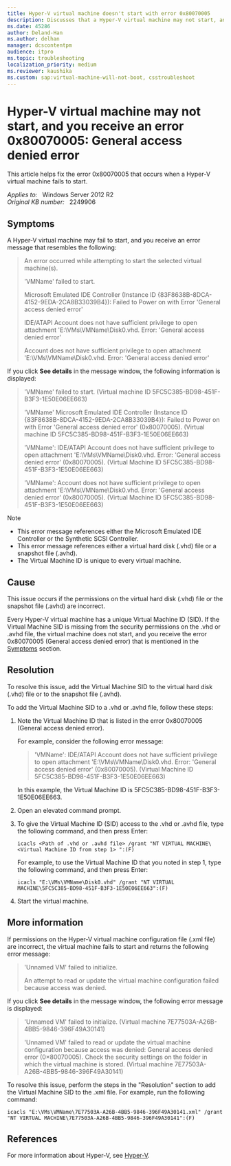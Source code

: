 ```yaml
---
title: Hyper-V virtual machine doesn't start with error 0x80070005
description: Discusses that a Hyper-V virtual machine may not start, and you receive a General access denied error (0x80070005). Provides a resolution.
ms.date: 45286
author: Deland-Han
ms.author: delhan
manager: dcscontentpm
audience: itpro
ms.topic: troubleshooting
localization_priority: medium
ms.reviewer: kaushika
ms.custom: sap:virtual-machine-will-not-boot, csstroubleshoot
---
```

# Hyper-V virtual machine may not start, and you receive an error 0x80070005: General access denied error

This article helps fix the error 0x80070005 that occurs when a Hyper-V virtual machine fails to start.

_Applies to:_ &nbsp; Windows Server 2012 R2  
_Original KB number:_ &nbsp; 2249906

## Symptoms

A Hyper-V virtual machine may fail to start, and you receive an error message that resembles the following:

> An error occurred while attempting to start the selected virtual machine(s).
>
> 'VMName' failed to start.
>
> Microsoft Emulated IDE Controller (Instance ID
{83F8638B-8DCA-4152-9EDA-2CA8B33039B4}): Failed to Power on with Error 'General
access denied error'
>
> IDE/ATAPI Account does not have sufficient privilege to open attachment
'E:\VMs\VMName\Disk0.vhd. Error: 'General access denied error'
>
> Account does not have sufficient privilege to open attachment
'E:\VMs\VMName\Disk0.vhd. Error: 'General access denied error'

If you click **See details** in the message window, the following information is displayed:

> 'VMName' failed to start. (Virtual machine ID
5FC5C385-BD98-451F-B3F3-1E50E06EE663)
>
> 'VMName' Microsoft Emulated IDE Controller (Instance ID
{83F8638B-8DCA-4152-9EDA-2CA8B33039B4}): Failed to Power on with Error 'General
access denied error' (0x80070005). (Virtual machine ID
5FC5C385-BD98-451F-B3F3-1E50E06EE663)
>
> 'VMName': IDE/ATAPI Account does not have sufficient privilege to open attachment
'E:\VMs\VMName\Disk0.vhd. Error: 'General access denied error' (0x80070005). (Virtual
Machine ID 5FC5C385-BD98-451F-B3F3-1E50E06EE663)
>
> 'VMName': Account does not have sufficient privilege to open attachment
'E:\VMs\VMName\Disk0.vhd. Error: 'General access denied error' (0x80070005). (Virtual
Machine ID 5FC5C385-BD98-451F-B3F3-1E50E06EE663)

> [!NOTE]
>
> - This error message references either the Microsoft Emulated IDE Controller or the Synthetic SCSI Controller.
> - This error message references either a virtual hard disk (.vhd) file or a snapshot file (.avhd).
> - The Virtual Machine ID is unique to every virtual machine.

## Cause

This issue occurs if the permissions on the virtual hard disk (.vhd) file or the snapshot file (.avhd) are incorrect.

Every Hyper-V virtual machine has a unique Virtual Machine ID (SID). If the Virtual Machine SID is missing from the security permissions on the .vhd or .avhd file, the virtual machine does not start, and you receive the error 0x80070005 (General access denied error) that is mentioned in the [Symptoms](#symptoms) section.

## Resolution

To resolve this issue, add the Virtual Machine SID to the virtual hard disk (.vhd) file or to the snapshot file (.avhd).

To add the Virtual Machine SID to a .vhd or .avhd file, follow these steps:

1. Note the Virtual Machine ID that is listed in the error 0x80070005 (General access denied error).

    For example, consider the following error message:

    > 'VMName': IDE/ATAPI Account does not have sufficient privilege to open attachment
    'E:\VMs\VMName\Disk0.vhd. Error: 'General access denied error' (0x80070005). (Virtual
    Machine ID 5FC5C385-BD98-451F-B3F3-1E50E06EE663)

    In this example, the Virtual Machine ID is 5FC5C385-BD98-451F-B3F3-1E50E06EE663.

2. Open an elevated command prompt.
3. To give the Virtual Machine ID (SID) access to the .vhd or .avhd file, type the following command, and then press Enter:

    ```console
    icacls <Path of .vhd or .avhd file> /grant "NT VIRTUAL MACHINE\ <Virtual Machine ID from step 1> ":(F)
    ```

    For example, to use the Virtual Machine ID that you noted in step 1, type the following command, and then press Enter:

    ```console
    icacls "E:\VMs\VMName\Disk0.vhd" /grant "NT VIRTUAL MACHINE\5FC5C385-BD98-451F-B3F3-1E50E06EE663":(F)
    ```  

4. Start the virtual machine.

## More information

If permissions on the Hyper-V virtual machine configuration file (.xml file) are incorrect, the virtual machine fails to start and returns the following error message:

> 'Unnamed VM' failed to initialize.
>
> An attempt to read or update the virtual machine configuration failed because access was denied.

If you click **See details** in the message window, the following error message is displayed:

> 'Unnamed VM' failed to initialize. (Virtual machine 7E77503A-A26B-4BB5-9846-396F49A30141)
>
> 'Unnamed VM' failed to read or update the virtual machine configuration because access was denied: General access denied error (0×80070005). Check the security settings on the folder in which the virtual machine is stored. (Virtual machine 7E77503A-A26B-4BB5-9846-396F49A30141)

To resolve this issue, perform the steps in the "Resolution" section to add the Virtual Machine SID to the .xml file. For example, run the following command:

```console
icacls "E:\VMs\VMName\7E77503A-A26B-4BB5-9846-396F49A30141.xml" /grant "NT VIRTUAL MACHINE\7E77503A-A26B-4BB5-9846-396F49A30141":(F)
```  

## References

For more information about Hyper-V, see [Hyper-V](/previous-versions/windows/it-pro/windows-server-2008-R2-and-2008/cc753637(v=ws.10)).
